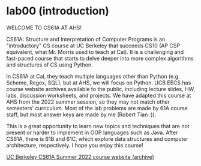 # lab00 (introduction)

WELCOME TO CS61A AT AHS!

CS61A: Structure and Interpretation of Computer Programs is an "introductory" CS course at UC Berkeley that succeeds CS10 (AP CSP equivalent, what Mr. Morris used to teach at Cal). It is a challenging and fast-paced course that starts to delve deeper into more complex algorithms and structures of CS using Python.  
  
In CS61A at Cal, they teach multiple languages other than Python (e.g. Scheme, Regex, SQL), but at AHS, we will focus on Python. UCB EECS has course website archives available to the public, including lecture slides, HW, labs, discussion worksheets, and projects. We have adapted this course at AHS from the 2022 summer session, so they may not match other semesters' curriculum. Most of the lab problems are made by 61A course staff, but most answer keys are made by me (Robert Tian :)).  
  
This is a great opportunity to learn new topics and techniques that are not present or harder to implement in OOP languages such as Java. After CS61A, there is 61B and 61C, which explore data structures and computer architecture, respectively. I hope you enjoy this course!  


[UC Berkeley CS61A Summer 2022 course website (archive)](https://inst.eecs.berkeley.edu/~cs61a/su22/)
